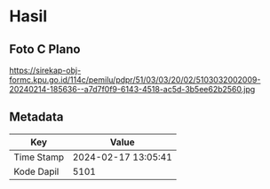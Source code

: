 # Hasil

## Foto C Plano

https://sirekap-obj-formc.kpu.go.id/114c/pemilu/pdpr/51/03/03/20/02/5103032002009-20240214-185636--a7d7f0f9-6143-4518-ac5d-3b5ee62b2560.jpg


## Metadata

| Key        | Value               |
| ---------- | ------------------- |
| Time Stamp | 2024-02-17 13:05:41 |
| Kode Dapil | 5101                |



